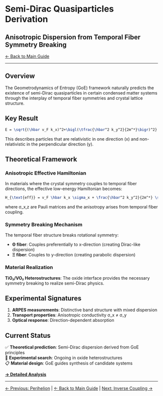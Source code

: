 # Semi-Dirac Quasiparticles Derivation
## Anisotropic Dispersion from Temporal Fiber Symmetry Breaking

[← Back to Main Guide](../goe_derivations_guide.md)

---

## Overview

The Geometrodynamics of Entropy (GoE) framework naturally predicts the existence of semi-Dirac quasiparticles in certain condensed matter systems through the interplay of temporal fiber symmetries and crystal lattice structure.

## Key Result

```latex
E = \sqrt{(\hbar v_F k_x)^2+\bigl(\tfrac{\hbar^2 k_y^2}{2m^*}\bigr)^2}
```

This describes particles that are relativistic in one direction (x) and non-relativistic in the perpendicular direction (y).

## Theoretical Framework

### Anisotropic Effective Hamiltonian

In materials where the crystal symmetry couples to temporal fiber directions, the effective low-energy Hamiltonian becomes:

```latex
H_{\text{eff}} = v_F \hbar k_x \sigma_x + \frac{\hbar^2 k_y^2}{2m^*} \sigma_z
```

where σ_x,z are Pauli matrices and the anisotropy arises from temporal fiber coupling.

### Symmetry Breaking Mechanism

The temporal fiber structure breaks rotational symmetry:
- **Θ fiber**: Couples preferentially to x-direction (creating Dirac-like dispersion)
- **Ξ fiber**: Couples to y-direction (creating parabolic dispersion)

### Material Realization

**TiO₂/VO₂ Heterostructures**: The oxide interface provides the necessary symmetry breaking to realize semi-Dirac physics.

## Experimental Signatures

1. **ARPES measurements**: Distinctive band structure with mixed dispersion
2. **Transport properties**: Anisotropic conductivity σ_x ≠ σ_y
3. **Optical response**: Direction-dependent absorption

## Current Status

✅ **Theoretical prediction**: Semi-Dirac dispersion derived from GoE principles  
🔄 **Experimental search**: Ongoing in oxide heterostructures  
📋 **Material design**: GoE guides synthesis of candidate systems  

[**→ Detailed Analysis**](../articles/semi_dirac_goe/semi_dirac_goe_article.tex)

---

[← Previous: Perihelion](perihelion_correction.md) | [← Back to Main Guide](../goe_derivations_guide.md) | [Next: Inverse Coupling →](inverse_coupling_flow.md)